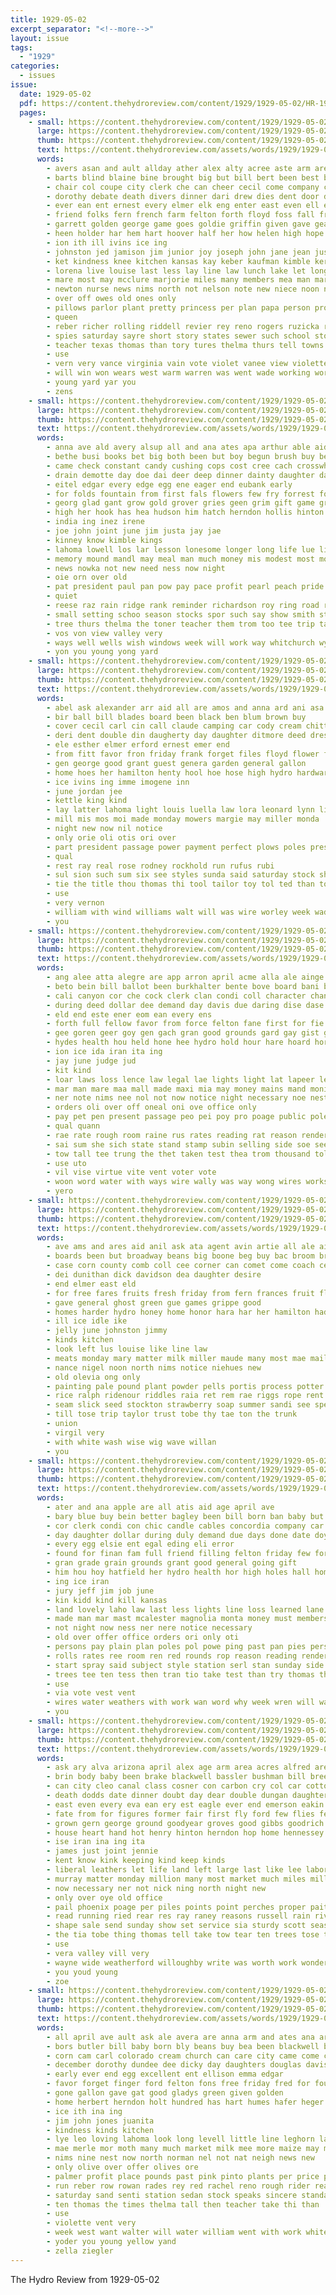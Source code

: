 ```yaml
---
title: 1929-05-02
excerpt_separator: "<!--more-->"
layout: issue
tags:
  - "1929"
categories:
  - issues
issue:
  date: 1929-05-02
  pdf: https://content.thehydroreview.com/content/1929/1929-05-02/HR-1929-05-02.pdf
  pages:
    - small: https://content.thehydroreview.com/content/1929/1929-05-02/small/HR-1929-05-02-01.jpg
      large: https://content.thehydroreview.com/content/1929/1929-05-02/large/HR-1929-05-02-01.jpg
      thumb: https://content.thehydroreview.com/content/1929/1929-05-02/thumbnails/HR-1929-05-02-01.jpg
      text: https://content.thehydroreview.com/assets/words/1929/1929-05-02/HR-1929-05-02-01.txt
      words:
        - avers asan and ault allday ather alex alty acree aste arm are ani april amanda alas ali ain ana all ata ago aymond
        - barts blind blaine bine brought big but bill bert been best born ben bers boys barber band bout burma below bethel bryant both business board ballew barton bring bruce better blackwell
        - chair col coupe city clerk che can cheer cecil come company clinton class coolidge carlisle chic cloninger charles council con colorado congress church cast canes chance came child cummins certain citizen collier comp colle call comes chin cedar calvin coach carl cora carmen campbell crowley castle cash cox chamber
        - dorothy debate death divers dinner dari drew dies dent door dill dash dor date days deal ditmore due daughter doubt deep day during die deleo
        - ever ean ent ernest every elmer elk eng enter east even ell earl ethel end
        - friend folks fern french farm felton forth floyd foss fall fron former full from for found fred fea finger friends frances friday fay fee fair front faith fran ford flesh fleeman frost freck fell friendly first fear
        - garrett golden george game goes goldie griffin given gave geary getting gee grover grand glad gallon gean going games gey graves good group
        - heen holder har hem hart hoover half her how helen high hope home hibbs hugh hatfield had hydro hand held harts holt hever heart heger hopewell house has hopes hor him hafer hail heidebrecht hunter hesser heres hays hawkins
        - ion ith ill ivins ice ing
        - johnston jed jamison jim junior joy joseph john jane jean just jack joe
        - ket kindness knee kitchen kansas kay keber kaufman kimble ker koy kenneth kidd kauf
        - lorena live louise last less lay line law lunch lake let long lowing leverton lucky life lights light lishman lewis loye ling land lama leo lawter lighten left
        - mare most may mcclure marjorie miles many members mea man mary more mattar mui money men might min miller mis mile minnie made maid mayor much medal miss monday
        - newton nurse news nims north not nelson note new niece noon nine name nash night nephew neighbor norman now
        - over off owes old ones only
        - pillows parlor plant pretty princess per plan papa person proe poly pleasant pro pany people pueblo past place pla president poot price port penny power present profit persons points pope paper pass pickney pull pow
        - queen
        - reber richer rolling riddell revier rey reno rogers ruzicka ralph rough race ridenour ren rain romona reynolds rod roan role ruth ribet room reading reed runner rus rodney roslyn rates ran read run ret roberts rew riding red ramming rider
        - spies saturday sayre short story states sewer such school stork slagell sister standard smile second son see settle she service ship sedan sop staff side solace smith save sea schools springs sid sunday sed set severa south sutton special soon stage sale state sells
        - teacher texas thomas than tory tures thelma thurs tell towns tie then them thy ton taken track times ten talkington thyng thousand tubby the tudor thind tha top town
        - use
        - vern very vance virginia vain vote violet vanee view violette
        - will win won wears west warm warren was went wade working work williams weatherford wax word why weatherman wire wings weeks willis washington works with wolford wien well white water western winslow way walker wires week while wright wonder
        - young yard yar you
        - zens
    - small: https://content.thehydroreview.com/content/1929/1929-05-02/small/HR-1929-05-02-02.jpg
      large: https://content.thehydroreview.com/content/1929/1929-05-02/large/HR-1929-05-02-02.jpg
      thumb: https://content.thehydroreview.com/content/1929/1929-05-02/thumbnails/HR-1929-05-02-02.jpg
      text: https://content.thehydroreview.com/assets/words/1929/1929-05-02/HR-1929-05-02-02.txt
      words:
        - anna ave ald avery alsup all and ana ates apa arthur able aid alva are
        - bethe busi books bet big both been but boy begun brush buy ber blum baby belt bryan blossom bethel bill beng bandy buckles ball bertha best bird bin bobbie bal bunch bresch brother boi begin
        - came check constant candy cushing cops cost cree cach crosswhite come county corn comes caddo cope city collins cease cat clinton cave can creek chester cuff church
        - drain demotte day doe dai deer deep dinner dainty daughter dar
        - eitel edgar every edge egg ene eager end eubank early
        - for folds fountain from first fals flowers few fry forrest forget full fred fish feast friday figures fine frank
        - georg glad gant grow gold grover gries geen grim gift game green golf gave gerdes gins gey george grain gilmore games
        - high her hook has hea hudson him hatch herndon hollis hinton harry how health hodge hin house hart hydro hope hile held home had henry hard head
        - india ing inez irene
        - joe john joint june jim justa jay jae
        - kinney know kimble kings
        - lahoma lowell los lar lesson lonesome longer long life lue list learn little leather line lom last lasley lay lope lower lees lilly like lon lanham
        - memory mound mandl may meal man much money mis modest most morning mexico moun miss made marietta
        - news nowka not new need ness now night
        - oie orn over old
        - pat president paul pan pow pay pace profit pearl peach pride pont pencil plan peoples people per pleasant poor plant pro pal pen
        - quiet
        - reese raz rain ridge rank reminder richardson roy ring road rey robertson ruhl record read ralph rea roost
        - small setting schoo season stocks spor such say show smith standard sun son soon special savel simmons sull school sid shanks silver ser saturday spain see starts stange sermons set seis shoe sullens strong sunday sheen surprise
        - tree thurs thelma the toner teacher them trom too tee trip tate tor texas teach ted team times thomason than tha then
        - vos von view valley very
        - ways well wells wish windows week will work way whitchurch wykert weeks west was water went wier watch wait with
        - yon you young yong yard
    - small: https://content.thehydroreview.com/content/1929/1929-05-02/small/HR-1929-05-02-03.jpg
      large: https://content.thehydroreview.com/content/1929/1929-05-02/large/HR-1929-05-02-03.jpg
      thumb: https://content.thehydroreview.com/content/1929/1929-05-02/thumbnails/HR-1929-05-02-03.jpg
      text: https://content.thehydroreview.com/assets/words/1929/1929-05-02/HR-1929-05-02-03.txt
      words:
        - abel ask alexander arr aid all are amos and anna ard ani asa
        - bir ball bill blades board been black ben blum brown buy
        - cover cecil carl cin call claude camping car cody cream chittenden come chris cole corp cord chas corpora collier center chic city company
        - deri dent double din daugherty day daughter ditmore deed dress due
        - ele esther elmer erford ernest emer end
        - from fitt favor fron friday frank forget files floyd flower for force full
        - gen george good grant guest genera garden general gallon
        - home hoes her hamilton henty hool hoe hose high hydro hardware health heer hatfield
        - ice ivins ing imme imogene inn
        - june jordan jee
        - kettle king kind
        - lay latter lahoma light louis luella law lora leonard lynn lights lovely lawn large lena
        - mill mis mos moi made monday mowers margie may miller monda
        - night new now nil notice
        - only orie oli otis ori over
        - part president passage power payment perfect plows poles present public pauline peace people plant pack pan proper pete
        - qual
        - rest ray real rose rodney rockhold run rufus rubi
        - sul sion such sum six see styles sunda said saturday stock sha short stepp special stange solid sauce shall sun smith sister sell summer spring sunday sule shears selling street
        - tie the title thou thomas thi tool tailor toy tol ted than town take trust tough ten
        - use
        - very vernon
        - william with wind williams walt will was wire worley week wade wit white
        - you
    - small: https://content.thehydroreview.com/content/1929/1929-05-02/small/HR-1929-05-02-04.jpg
      large: https://content.thehydroreview.com/content/1929/1929-05-02/large/HR-1929-05-02-04.jpg
      thumb: https://content.thehydroreview.com/content/1929/1929-05-02/thumbnails/HR-1929-05-02-04.jpg
      text: https://content.thehydroreview.com/assets/words/1929/1929-05-02/HR-1929-05-02-04.txt
      words:
        - ang alee atta alegre are app arron april acme alla ale ainge amie ary ani ard ath ama all ane ala angie aid and
        - beto bein bill ballot been burkhalter bente bove board bani business bel bills boe bub
        - cali canyon cor che cock clerk clan condi coll character chan cee collins call cover coro con cia corporal cue cartier company chas cables current cone cage champlin
        - during deed dollar dee demand day davis due daring dise dase das days duly dent
        - eld end este ener eom ean every ens
        - forth full fellow favor from force felton fane first for fie fant furnish fall flowers fail fay free foe far
        - gee goren geer goy gen gach gran good grounds gard gay gist gas
        - hydes health hou held hone hee hydro hold hour hare hoard horse hand herndon her hatfield has holding hones hae
        - ion ice ida iran ita ing
        - jay june judge jud
        - kit kind
        - loar laws loss lence law legal lae lights light lat lapeer less lee lease lie leys
        - mar man mare maa mall made maxi mia may money mains mand moni mor mane mildred more
        - ner note nims nee nol not now notice night necessary noe nest
        - orders oli over off oneal oni ove office only
        - pay pet pen present passage peo pei poy pro poage public poles por pee proper president pipe peace plant pressly prol place pil pein pipes patel pos pense person pry poe payment power per powel paver
        - qual quann
        - rae rate rough room raine rus rates reading rat reason render real ree rena rye
        - sai sum she sich state stand stamp subin selling side soe seen sar sents special six sale said sous set subject sitch shall sed shows shy see such sim sad shan states seal streets suh street sea santee service sae
        - tow tall tee trung the thet taken test thea trom thousand tol tite tix tenant tenn thane than trees tor tho town ten tenan tate tue tell tower trust taal title then take teal
        - use uto
        - vil vise virtue vite vent voter vote
        - woon word water with ways wire wally was way wong wires works will
        - yero
    - small: https://content.thehydroreview.com/content/1929/1929-05-02/small/HR-1929-05-02-05.jpg
      large: https://content.thehydroreview.com/content/1929/1929-05-02/large/HR-1929-05-02-05.jpg
      thumb: https://content.thehydroreview.com/content/1929/1929-05-02/thumbnails/HR-1929-05-02-05.jpg
      text: https://content.thehydroreview.com/assets/words/1929/1929-05-02/HR-1929-05-02-05.txt
      words:
        - ave ams and ares aid anil ask ata agent avin artie all ale ain alexa ala
        - boards been but broadway beans big boone beg buy bac broom brass beams
        - case corn county comb coll cee corner can comet come coach cecil car call cand
        - dei dunithan dick davidson dea daughter desire
        - end elmer east eld
        - for free fares fruits fresh friday from fern frances fruit flakes first fever frost full fan fore flake ford
        - gave general ghost green gue games grippe good
        - homes harder hydro honey home honor hara har her hamilton had hunting has hak
        - ill ice idle ike
        - jelly june johnston jimmy
        - kinds kitchen
        - look left lus louise like line law
        - meats monday mary matter milk miller maude many most mae mail mildred miss may more
        - nance nigel noon north nims notice niehues new
        - old olevia ong only
        - painting pale pound plant powder pells portis process potter pounds points perfect per parks pac plett
        - rice ralph ridenour riddles raia ret rem rae riggs rope rent rant
        - seam slick seed stockton strawberry soap summer sandi see speedy saturday sauce sae sane sunday son store sugar sen sale six slate
        - till tose trip taylor trust tobe thy tae ton the trunk
        - union
        - virgil very
        - with white wash wise wig wave willan
        - you
    - small: https://content.thehydroreview.com/content/1929/1929-05-02/small/HR-1929-05-02-06.jpg
      large: https://content.thehydroreview.com/content/1929/1929-05-02/large/HR-1929-05-02-06.jpg
      thumb: https://content.thehydroreview.com/content/1929/1929-05-02/thumbnails/HR-1929-05-02-06.jpg
      text: https://content.thehydroreview.com/assets/words/1929/1929-05-02/HR-1929-05-02-06.txt
      words:
        - ater and ana apple are all atis aid age april ave
        - bary blue buy bein better bagley been bill born ban baby but butter bills boys black board business
        - cor clerk condi con chic candle cables concordia company car cake cha current cream county caddo cecil cover came coffee chick
        - day daughter dollar during duly demand due days done date doyle dora
        - every egg elsie ent egal eding eli error
        - found for finan fam full friend filling felton friday few force fanta first furnish firm from fed fruit fil fail
        - gran grade grain grounds grant good general going gift
        - him hou hoy hatfield her hydro health hor high holes hall homa held hour harge how holding heater has hold hamilton homestead home
        - ing ice iran
        - jury jeff jim job june
        - kin kidd kind kill kansas
        - land lovely laho law last less lights line loss learned lane large lave let lown life legal lease little leveque lean lay laws light
        - made man mar mast mcalester magnolia monta money must members meter mith mash more mini may mission monday mea mains max
        - not night now ness ner nere notice necessary
        - old over offer office orders ori only oti
        - persons pay plain plan poles pol powe ping past pan pies person pipes president peace per pum pas phe pro por pere pense place poy pow payment pote pure power proper pepe part public
        - rolls rates ree room ren red rounds rop reason reading render read rate ridenour
        - start spray said subject style station serl stan sunday side sum see street six sue smith shower such sul selling show standard service sell stich she sumers special streets shall stand sid state short showers saturday sis
        - trees tee ten tess then tran tio take test than try thomas tha town thar them taken tou the tom tees tae thie ting
        - use
        - via vote vest vent
        - wires water weathers with work wan word why week wren will way want was works ways
        - you
    - small: https://content.thehydroreview.com/content/1929/1929-05-02/small/HR-1929-05-02-07.jpg
      large: https://content.thehydroreview.com/content/1929/1929-05-02/large/HR-1929-05-02-07.jpg
      thumb: https://content.thehydroreview.com/content/1929/1929-05-02/thumbnails/HR-1929-05-02-07.jpg
      text: https://content.thehydroreview.com/assets/words/1929/1929-05-02/HR-1929-05-02-07.txt
      words:
        - ask ary alva arizona april alex age arm area acres alfred are and arber alexander arthur all aus ago ace aud
        - brin body baby been brake blackwell bassler bushman bill breeding but bank business bee bart best buyers big book beat back
        - can city cleo canal class cosner con carbon cry col car cotton carl corn company carpenter call came cool come cost clare care cam
        - death dodds date dinner doubt day dear double dungan daughter
        - east even every eva ean ery est eagle ever end emerson eakin edna elmer ene ear early
        - fate from for figures former fair first fly ford few flies fey fruit frances friesen floor friends foreman free friday front fever frost
        - grown gern george ground goodyear groves good gibbs goodrich gladys gee group given
        - house heart hand hot henry hinton herndon hop home hennessey had holter has harper homes him hammonds hun hess hands hydro
        - ise iran ina ing ita
        - james just joint jennie
        - kent know kink keeping kind keep kinds
        - liberal leathers let life land left large last like lee labor look low lahoma long
        - murray matter monday million many most market much miles miller main more mail morgan milles must miss mile mors man min may made model
        - now necessary ner not nick ning north night new
        - only over oye old office
        - pail phoenix poage per piles points point perches proper pait path pay persons prout price pla people por pleasure paper place
        - read running ried rear res ray raney reasons russell rain river
        - shape sale send sunday show set service sia sturdy scott season son springs stay seven special sell sutton six she summer spring saturday san smith salt sandie save screen sick sease store sales spies such sou small see
        - the tia tobe thing thomas tell take tow tear ten trees tose tee thet terrible
        - use
        - vera valley vill very
        - wayne wide weatherford willoughby write was worth work wonder wilson warn waller with weer wells well week winter wilbur weeks working will while want water works way worlds
        - you youd young
        - zoe
    - small: https://content.thehydroreview.com/content/1929/1929-05-02/small/HR-1929-05-02-08.jpg
      large: https://content.thehydroreview.com/content/1929/1929-05-02/large/HR-1929-05-02-08.jpg
      thumb: https://content.thehydroreview.com/content/1929/1929-05-02/thumbnails/HR-1929-05-02-08.jpg
      text: https://content.thehydroreview.com/assets/words/1929/1929-05-02/HR-1929-05-02-08.txt
      words:
        - all april ave ault ask ale avera are anna arm and ates ana ard age
        - bors butler bill baby born bly beans buy bea been blackwell barton brothers bring boi barber bel bessie barnett but best barts bine
        - corn cam carl colorado cream church can care city came come car chance card clinton chick con cash cake company cody chas cor creed christian
        - december dorothy dundee dee dicky day daughters douglas davis doak daughter days dunn death does director dear
        - early ever end egg excellent ent ellison emma edgar
        - favor forget finger ford felton fons free friday fred for fountain first from fever field foster frost fost faith few friends
        - gone gallon gave gat good gladys green given golden
        - home herbert herndon holt hundred has hart humes hafer heger hume held hens hes hydro happy hatfield hope henry heidebrecht high had how her husband hones
        - ice ith ina ing
        - jim john jones juanita
        - kindness kinds kitchen
        - lye leo loving lahoma look long levell little line leghorn last large later lorena lena
        - mae merle mor moth many much market milk mee more maize may mond made mcalester mill mash mar miss meal monday
        - nims nine nest now north norman nel not nat neigh news new
        - only olive over offer olives ore
        - palmer profit place pounds past pink pinto plants per price powder peal pope pany pound punch pall pauline pay
        - run reber row rowan rades rey red rachel reno rough rider read rosamond res rod ruby rever rosa
        - saturday sand senti station sedan stock speaks sincere standard store smile special shall she service soon see six stang sunday sister such small short states sea stange springs surprise sam sell smith satar
        - ten thomas the times thelma tall then teacher take thi than
        - use
        - violette vent very
        - week west want walter will water william went with work white way wheat wil wish wilson wife wash was weeks weather
        - yoder you young yellow yand
        - zella ziegler
---
```


The Hydro Review from 1929-05-02

<!--more-->

